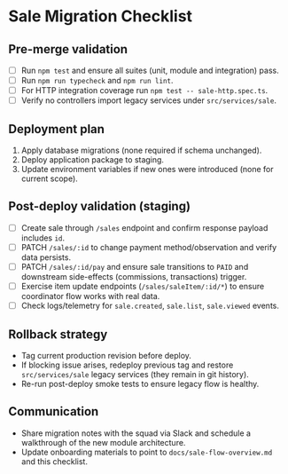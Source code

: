 # Sale Migration Checklist

## Pre-merge validation
- [ ] Run `npm test` and ensure all suites (unit, module and integration) pass.
- [ ] Run `npm run typecheck` and `npm run lint`.
- [ ] For HTTP integration coverage run `npm test -- sale-http.spec.ts`.
- [ ] Verify no controllers import legacy services under `src/services/sale`.

## Deployment plan
1. Apply database migrations (none required if schema unchanged).
2. Deploy application package to staging.
3. Update environment variables if new ones were introduced (none for current scope).

## Post-deploy validation (staging)
- [ ] Create sale through `/sales` endpoint and confirm response payload includes `id`.
- [ ] PATCH `/sales/:id` to change payment method/observation and verify data persists.
- [ ] PATCH `/sales/:id/pay` and ensure sale transitions to `PAID` and downstream side-effects (commissions, transactions) trigger.
- [ ] Exercise item update endpoints (`/sales/saleItem/:id/*`) to ensure coordinator flow works with real data.
- [ ] Check logs/telemetry for `sale.created`, `sale.list`, `sale.viewed` events.

## Rollback strategy
- Tag current production revision before deploy.
- If blocking issue arises, redeploy previous tag and restore `src/services/sale` legacy services (they remain in git history).
- Re-run post-deploy smoke tests to ensure legacy flow is healthy.

## Communication
- Share migration notes with the squad via Slack and schedule a walkthrough of the new module architecture.
- Update onboarding materials to point to `docs/sale-flow-overview.md` and this checklist.
